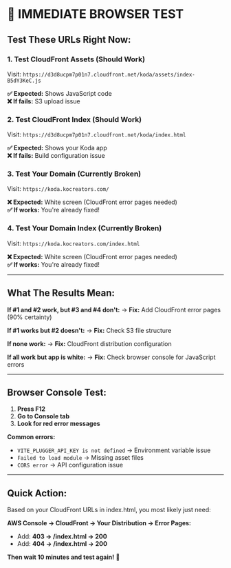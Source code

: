 # 🧪 **IMMEDIATE BROWSER TEST**

## **Test These URLs Right Now:**

### **1. Test CloudFront Assets (Should Work)**
Visit: `https://d3d8ucpm7p01n7.cloudfront.net/koda/assets/index-B5dY3KeC.js`

**✅ Expected:** Shows JavaScript code  
**❌ If fails:** S3 upload issue

### **2. Test CloudFront Index (Should Work)**  
Visit: `https://d3d8ucpm7p01n7.cloudfront.net/koda/index.html`

**✅ Expected:** Shows your Koda app  
**❌ If fails:** Build configuration issue

### **3. Test Your Domain (Currently Broken)**
Visit: `https://koda.kocreators.com/`

**❌ Expected:** White screen (CloudFront error pages needed)  
**✅ If works:** You're already fixed!

### **4. Test Your Domain Index (Currently Broken)**
Visit: `https://koda.kocreators.com/index.html`

**❌ Expected:** White screen (CloudFront error pages needed)  
**✅ If works:** You're already fixed!

---

## **What The Results Mean:**

**If #1 and #2 work, but #3 and #4 don't:**
→ **Fix:** Add CloudFront error pages (90% certainty)

**If #1 works but #2 doesn't:**
→ **Fix:** Check S3 file structure

**If none work:**
→ **Fix:** CloudFront distribution configuration

**If all work but app is white:**
→ **Fix:** Check browser console for JavaScript errors

---

## **Browser Console Test:**

1. **Press F12**
2. **Go to Console tab**  
3. **Look for red error messages**

**Common errors:**
- `VITE_PLUGGER_API_KEY is not defined` → Environment variable issue
- `Failed to load module` → Missing asset files
- `CORS error` → API configuration issue

---

## **Quick Action:**

Based on your CloudFront URLs in index.html, you most likely just need:

**AWS Console → CloudFront → Your Distribution → Error Pages:**
- Add: **403 → /index.html → 200**
- Add: **404 → /index.html → 200**

**Then wait 10 minutes and test again!** 🚀